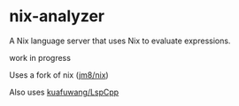 # nix-analyzer

A Nix language server that uses Nix to evaluate expressions.

work in progress

Uses a fork of nix ([jm8/nix](https://github.com/jm8/nix))

Also uses [kuafuwang/LspCpp](https://github.com/kuafuwang/LspCpp)